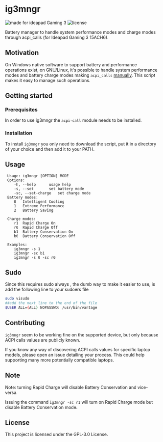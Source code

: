 # ig3mngr
![made for ideapad Gaming 3](https://img.shields.io/badge/made%20for-ideapad%20Gaming%203-blue) ![license](https://img.shields.io/github/license/Theluga/Ideapad-Gaming-3--Battmngr) 

Battery manager to handle system performance modes and charge modes through acpi_calls (for Ideapad Gaming 3 15ACH6). 


## Motivation

On Windows native software to support battery and performance operations exist, on GNU/Linux, it's possible to handle system performance modes and battery charge modes making `acpi_calls` [manually](https://wiki.archlinux.org/title/Lenovo_IdeaPad_Gaming_3#Power_management). This script makes it easy to manage such operations.

## Getting started

### Prerequisites

In order to use ig3mngr the `acpi-call` module needs to be installed.

### Installation

To install `ig3mngr` you only need to download the script, put it in a directory of your choice and then add it to your PATH.

## Usage

```
 Usage: ig3mngr [OPTION] MODE
 Options:
	-h, --help		usage help
	-s, --set		set battery mode
	-sc, --set-charge	set charge mode
 Battery modes:
	0	Intelligent Cooling
	1	Extreme Performance
	2	Battery Saving	
	
 Charge modes:
	r1	Rapid Charge On
	r0	Rapid Charge Off
	b1	Battery Conservation On
	b0	Battery Conservation Off		

 Examples:
 	ig3mngr -s 1
	ig3mngr -sc b1
	ig3mngr -s 0 -sc r0 

```
## Sudo

Since this requires sudo always , the dumb way to make it easier to use, is add the following line to your sudoers file

```sh
sudo visudo
##add the next line to the end of the file
$USER ALL=(ALL) NOPASSWD: /usr/bin/vantage
```

## Contributing
`ig3mngr` seem to be working fine on the supported device, but only because ACPI calls values are publicly known.

If you know any way of discovering ACPI calls values for specific laptop models, please open an issue detailing your process.
This could help supporting many more potentially compatible laptops.

## Note
Note: turning Rapid Charge will disable Battery Conservation and vice-versa.

Issuing the command `ig3mngr -sc r1` will turn on Rapid Charge mode but disable Battery Conservation mode.

## License

This project is licensed under the GPL-3.0 License.

